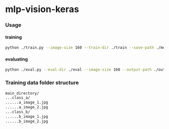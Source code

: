 # mlp-vision-keras
### Usage

#### training

```bash
python ./train.py --image-size 160 --train-dir ./train --save-path ./model --num-epochs 10 --embedding-dim 384 --mlp-block gmlp --positional-encoding --self-attention
```

#### evaluating
```bash
python ./eval.py --eval-dir ./eval --image-size 160 --output-path ./output
```

### Training data folder structure

```bash
main_directory/
...class_a/
......a_image_1.jpg
......a_image_2.jpg
...class_b/
......b_image_1.jpg
......b_image_2.jpg
```
